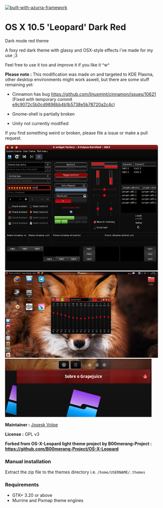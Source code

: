 [![built-with-azurra-framework](https://github.com/Elbullazul/Azurra_framework/raw/assets/azurra_framework_smaller.png)](https://github.com/Elbullazul/Azurra_framework)

# OS X 10.5 'Leopard' Dark Red

Dark mode red theme

A foxy red dark theme with glassy and OSX-style effects i've made for my use ;3

Feel free to use it too and improve it if you like it ^w^

**Please note :** This modification was made on and targeted to KDE Plasma, other desktop environments might work aswell, but there are some stuff remaining yet:

* Cinnamon has bug https://github.com/linuxmint/cinnamon/issues/10621 (Fixed with temporary commit [e9c9072c5b0cd9896bb4b1b5738e5b78720a2c4c](https://github.com/JoseskVolpe/X-Vulpus-DarkRed/commit/e9c9072c5b0cd9896bb4b1b5738e5b78720a2c4c))

* Gnome-shell is partially broken

* Unity not currently modified

If you find something weird or broken, please file a issue or make a pull request.

![os-x-leopard](./preview.png) ![preview](./cinnamon/thumbnail.png) ![preview2](./preview2.png)

**Maintainer :** [Josesk Volpe](https://github.com/JoseskVolpe)

**License :** GPL v3

**Forked from OS-X-Leopard light theme project by B00merang-Project : https://github.com/B00merang-Project/OS-X-Leopard**

### Manual installation

Extract the zip file to the themes directory i.e. `/home/USERNAME/.themes`

### Requirements

- GTK+ 3.20 or above
- Murrine and Pixmap theme engines
